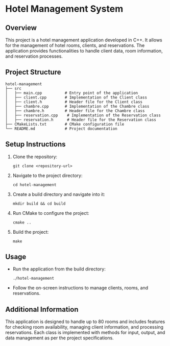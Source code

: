 # Hotel Management System

## Overview
This project is a hotel management application developed in C++. It allows for the management of hotel rooms, clients, and reservations. The application provides functionalities to handle client data, room information, and reservation processes.

## Project Structure
```
hotel-management
├── src
│   ├── main.cpp          # Entry point of the application
│   ├── client.cpp        # Implementation of the Client class
│   ├── client.h          # Header file for the Client class
│   ├── chambre.cpp       # Implementation of the Chambre class
│   ├── chambre.h         # Header file for the Chambre class
│   ├── reservation.cpp    # Implementation of the Reservation class
│   ├── reservation.h      # Header file for the Reservation class
├── CMakeLists.txt        # CMake configuration file
└── README.md             # Project documentation
```

## Setup Instructions
1. Clone the repository:
   ```
   git clone <repository-url>
   ```
2. Navigate to the project directory:
   ```
   cd hotel-management
   ```
3. Create a build directory and navigate into it:
   ```
   mkdir build && cd build
   ```
4. Run CMake to configure the project:
   ```
   cmake ..
   ```
5. Build the project:
   ```
   make
   ```

## Usage
- Run the application from the build directory:
  ```
  ./hotel-management
  ```
- Follow the on-screen instructions to manage clients, rooms, and reservations.

## Additional Information
This application is designed to handle up to 80 rooms and includes features for checking room availability, managing client information, and processing reservations. Each class is implemented with methods for input, output, and data management as per the project specifications.
